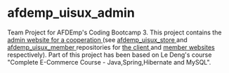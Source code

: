 # afdemp_uisux_admin
Team Project for AFDEmp's Coding Bootcamp 3. This project contains the <a href="http://51.15.69.199:8081/adminportal"> admin website for a cooperation </a>  (see <a href="https://github.com/padoura/afdemp_uisux_store"> afdemp_uisux_store </a> and <a href="https://github.com/padoura/afdemp_uisux_member"> afdemp_uisux_member </a> repositories for <a href="http://51.15.69.199:8085" >the client </a> and <a href="http://51.15.69.199:8086"> member websites </a> respectively). Part of this project has been based on Le Deng's course "Complete E-Commerce Course - Java,Spring,Hibernate and MySQL".
